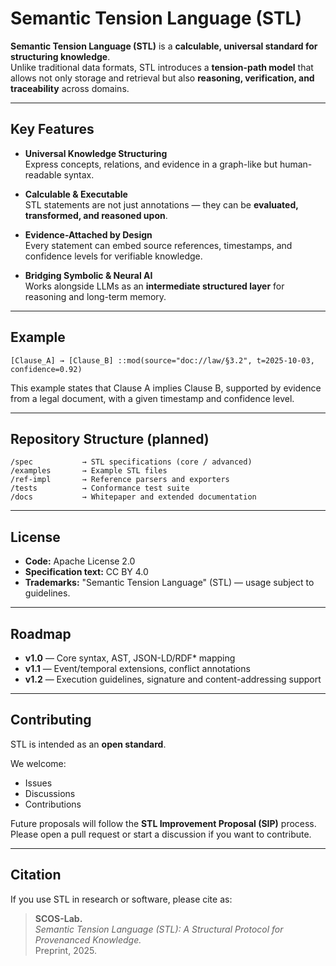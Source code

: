 # Semantic Tension Language (STL)

**Semantic Tension Language (STL)** is a **calculable, universal standard for structuring knowledge**.  
Unlike traditional data formats, STL introduces a **tension-path model** that allows not only storage and retrieval but also **reasoning, verification, and traceability** across domains.

---

##  Key Features
- **Universal Knowledge Structuring**  
  Express concepts, relations, and evidence in a graph-like but human-readable syntax.

- **Calculable & Executable**  
  STL statements are not just annotations — they can be **evaluated, transformed, and reasoned upon**.

- **Evidence-Attached by Design**  
  Every statement can embed source references, timestamps, and confidence levels for verifiable knowledge.

- **Bridging Symbolic & Neural AI**  
  Works alongside LLMs as an **intermediate structured layer** for reasoning and long-term memory.

---

##  Example

```text
[Clause_A] → [Clause_B] ::mod(source="doc://law/§3.2", t=2025-10-03, confidence=0.92)
```

This example states that Clause A implies Clause B, supported by evidence from a legal document,
with a given timestamp and confidence level.


---

##   Repository Structure (planned)
```
/spec           → STL specifications (core / advanced)
/examples       → Example STL files
/ref-impl       → Reference parsers and exporters
/tests          → Conformance test suite
/docs           → Whitepaper and extended documentation
```
---

##   License

- **Code:** Apache License 2.0  
- **Specification text:** CC BY 4.0  
- **Trademarks:** "Semantic Tension Language" (STL) — usage subject to guidelines.  

---

##   Roadmap

- **v1.0** — Core syntax, AST, JSON-LD/RDF* mapping  
- **v1.1** — Event/temporal extensions, conflict annotations  
- **v1.2** — Execution guidelines, signature and content-addressing support  

---

##   Contributing

STL is intended as an **open standard**.  

We welcome:
- Issues  
- Discussions  
- Contributions  

Future proposals will follow the **STL Improvement Proposal (SIP)** process.  
Please open a pull request or start a discussion if you want to contribute.

---

##   Citation

If you use STL in research or software, please cite as:
> **SCOS-Lab.**  
> *Semantic Tension Language (STL): A Structural Protocol for Provenanced Knowledge.*  
> Preprint, 2025.
